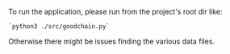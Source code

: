 To run the application, please run from the project's root dir like:

    `python3 ./src/goodchain.py`

Otherwise there might be issues finding the various data files.